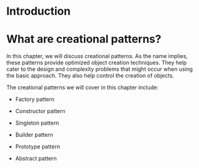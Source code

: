 # Introduction

# What are creational patterns?
In this chapter, we will discuss creational patterns. As the name implies, these patterns provide optimized object creation techniques. They help cater to the design and complexity problems that might occur when using the basic approach. They also help control the creation of objects.

The creational patterns we will cover in this chapter include:

- Factory pattern

- Constructor pattern

- Singleton pattern

- Builder pattern

- Prototype pattern

- Abstract pattern
